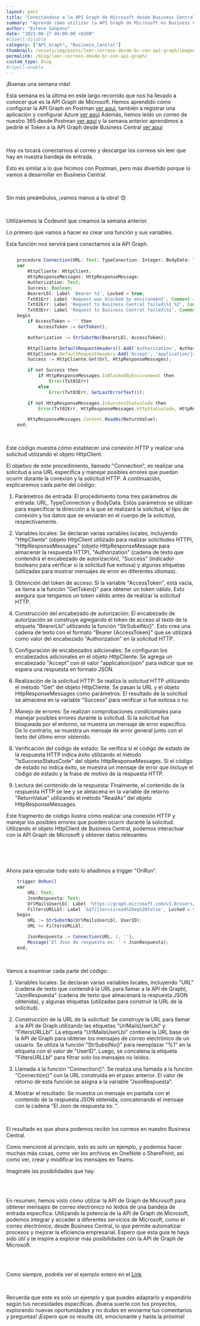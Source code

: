 ```yaml
---
layout: post
title: "Conectándose a la API Graph de Microsoft desde Business Central para obtener correos electrónicos no leídos"
summary: "Aprende cómo utilizar la API Graph de Microsoft en Business Central para obtener mensajes de correo electrónico no leídos de una bandeja de entrada específica. ¡Descubre las posibilidades que ofrece la API Graph de Microsoft!"
author: "Esteve Sanpons"
date: "2023-08-27 04:00:00 +0200"
#cSpell:disable
category: ["API_Graph", "Business_Central"]
thumbnail: /assets/img/posts/leer-correos-desde-bc-con-api-graph/imagen01.png
permalink: /blog/leer-correos-desde-bc-con-api-graph/
custom_type: Blog
#cSpell:enable
---
```


¡Buenas una semana más!

Esta semana es la última en este largo recorrido que nos ha llevado a conocer qué es la API Graph de Microsoft. Hemos aprendido cómo configurar la API Graph en Postman [ver aquí](/blog/api-graph-en-postman/), también a registrar una aplicación y configurar Azure [ver aquí](/blog/registrar-app-y-dar-permisos-en-azure/) Además, hemos leído un correo de nuestro 365 desde Postman [ver aquí](/blog/configurar-y-leer-en-postman-un-correo/) y la semana anterior aprendimos a pedirle el Token a la API Graph desde Business Central [ver aquí](/blog/token-api-graph-desde-bc/)

<br>

Hoy os tocará conectarnos al correo y descargar los correos sin leer que hay en nuestra bandeja de entrada.

Esto es similar a lo que hicimos con Postman, pero más divertido porque lo vamos a desarrollar en Business Central.

<br>

Sin más preámbulos, ¡vamos manos a la obra! 😍

<br>

Utilizaremos la Codeunit que creamos la semana anterior.

Lo primero que vamos a hacer es crear una función y sus variables.

Esta función nos servirá para conectarnos a la API Graph.

```javascript

    procedure Connection(URL: Text; TypeConection: Integer; BodyData: Text) ReturnValue: Text
    var
        HttpCliente: HttpClient;
        HttpResponseMessages: HttpResponseMessage;
        Authorization: Text;
        Success: Boolean;
        BearerLbl: Label 'Bearer %1', Locked = true;
        Txt01Err: Label 'Request was blocked by environment', Comment = 'ESP="La solicitud fue bloqueada por el entorno"';
        Txt02Err: Label 'Request to Business Central failed\%1 %2', Comment = 'ESP="Solicitud a Business Central fallida\%1 %2"';
        Txt03Err: Label 'Request to Business Central failed\%1', Comment = 'ESP="La solicitud a Business Central falló\%1"';
    begin
        if AccessToken = '' then
            AccessToken := GetToken();

        Authorization := StrSubstNo(BearerLbl, AccessToken);

        HttpCliente.DefaultRequestHeaders().Add('Authorization', Authorization);
        HttpCliente.DefaultRequestHeaders.Add('Accept', 'application/json');
        Success := HttpCliente.Get(Url, HttpResponseMessages);

        if not Success then
            if HttpResponseMessages.IsBlockedByEnvironment then
                Error(Txt01Err)
            else
                Error(Txt03Err, GetLastErrorText());

        if not HttpResponseMessages.IsSuccessStatusCode then
            Error(Txt02Err, HttpResponseMessages.HttpStatusCode, HttpResponseMessages.ReasonPhrase);

        HttpResponseMessages.Content.ReadAs(ReturnValue);
    end;
```

<br>

Este código muestra cómo establecer una conexión HTTP y realizar una solicitud utilizando el objeto HttpClient.

El objetivo de este procedimiento, llamado "Connection", es realizar una solicitud a una URL específica y manejar posibles errores que puedan ocurrir durante la conexión y la solicitud HTTP. A continuación, explicaremos cada parte del código:

1. Parámetros de entrada: El procedimiento toma tres parámetros de entrada: URL, TypeConnection y BodyData. Estos parámetros se utilizan para especificar la dirección a la que se realizará la solicitud, el tipo de conexión y los datos que se enviarán en el cuerpo de la solicitud, respectivamente.

2. Variables locales: Se declaran varias variables locales, incluyendo "HttpCliente" (objeto HttpClient utilizado para realizar solicitudes HTTP), "HttpResponseMessages" (objeto HttpResponseMessage para almacenar la respuesta HTTP), "Authorization" (cadena de texto que contendrá el encabezado de autorización), "Success" (indicador booleano para verificar si la solicitud fue exitosa) y algunas etiquetas (utilizadas para mostrar mensajes de error en diferentes idiomas).

3. Obtención del token de acceso: Si la variable "AccessToken", está vacía, se llama a la función "GetToken()" para obtener un token válido. Esto asegura que tengamos un token válido antes de realizar la solicitud HTTP.

4. Construcción del encabezado de autorización: El encabezado de autorización se construye agregando el token de acceso al texto de la etiqueta "BearerLbl" utilizando la función "StrSubstNo()". Esto crea una cadena de texto con el formato "Bearer {AccessToken}" que se utilizará como valor del encabezado "Authorization" en la solicitud HTTP.

5. Configuración de encabezados adicionales: Se configuran los encabezados adicionales en el objeto HttpCliente. Se agrega un encabezado "Accept" con el valor "application/json" para indicar que se espera una respuesta en formato JSON.

6. Realización de la solicitud HTTP: Se realiza la solicitud HTTP utilizando el método "Get" del objeto HttpCliente. Se pasan la URL y el objeto HttpResponseMessages como parámetros. El resultado de la solicitud se almacena en la variable "Success" para verificar si fue exitosa o no.

7. Manejo de errores: Se realizan comprobaciones condicionales para manejar posibles errores durante la solicitud. Si la solicitud fue bloqueada por el entorno, se muestra un mensaje de error específico. De lo contrario, se muestra un mensaje de error general junto con el texto del último error obtenido.

8. Verificación del código de estado: Se verifica si el código de estado de la respuesta HTTP indica éxito utilizando el método "IsSuccessStatusCode" del objeto HttpResponseMessages. Si el código de estado no indica éxito, se muestra un mensaje de error que incluye el código de estado y la frase de motivo de la respuesta HTTP.

9. Lectura del contenido de la respuesta: Finalmente, el contenido de la respuesta HTTP se lee y se almacena en la variable de retorno "ReturnValue" utilizando el método "ReadAs" del objeto HttpResponseMessages.

Este fragmento de código ilustra cómo realizar una conexión HTTP y manejar los posibles errores que pueden ocurrir durante la solicitud. Utilizando el objeto HttpClient de Business Central, podemos interactuar con la API Graph de Microsoft y obtener datos relevantes.

<br><br><br>

Ahora para ejecutar todo esto lo añadimos a trigger "OnRun".

```javascript
    trigger OnRun()
    var
        URL: Text;
        JsonRespuesta: Text;
        UrlMailsUserLbl: Label 'https://graph.microsoft.com/v1.0/users/%1/mailFolders/inbox/messages?$count=true', Locked = true;
        FiltersURLLbl: Label '&$filter=isread%20eq%20false', Locked = true;
    begin
        URL := StrSubstNo(UrlMailsUserLbl, UserID);
        URL += FiltersURLLbl;

        JsonRespuesta := Connection(URL, 1, '');
        Message('El Json de respuesta es: ' + JsonRespuesta);
    end;

```

<br>

Vamos a examinar cada parte del código:

1.  Variables locales: Se declaran varias variables locales, incluyendo "URL" (cadena de texto que contendrá la URL para llamar a la API de Graph), "JsonRespuesta" (cadena de texto que almacenará la respuesta JSON obtenida), y algunas etiquetas (utilizadas para construir la URL de la solicitud).

2.  Construcción de la URL de la solicitud: Se construye la URL para llamar a la API de Graph utilizando las etiquetas "UrlMailsUserLbl" y "FiltersURLLbl". La etiqueta "UrlMailsUserLbl" contiene la URL base de la API de Graph para obtener los mensajes de correo electrónico de un usuario. Se utiliza la función "StrSubstNo()" para reemplazar "%1" en la etiqueta con el valor de "UserID". Luego, se concatena la etiqueta "FiltersURLLbl" para filtrar solo los mensajes no leídos.

3.  Llamada a la función "Connection()": Se realiza una llamada a la función "Connection()" con la URL construida en el paso anterior. El valor de retorno de esta función se asigna a la variable "JsonRespuesta".

4.  Mostrar el resultado: Se muestra un mensaje en pantalla con el contenido de la respuesta JSON obtenida, concatenando el mensaje con la cadena "El Json de respuesta es: ".

<br>

El resultado es que ahora podemos recibir los correos en nuestro Business Central.

Como mencioné al principio, esto es solo un ejemplo, y podemos hacer muchas más cosas, como ver los archivos en OneNote o SharePoint, así como ver, crear y modificar los mensajes en Teams.

Imagínate las posibilidades que hay.

<br><br>

En resumen, hemos visto cómo utilizar la API de Graph de Microsoft para obtener mensajes de correo electrónico no leídos de una bandeja de entrada específica. Utilizando la potencia de la API de Graph de Microsoft, podemos integrar y acceder a diferentes servicios de Microsoft, como el correo electrónico, desde Business Central, lo que permite automatizar procesos y mejorar la eficiencia empresarial. Espero que esta guía te haya sido útil y te inspire a explorar más posibilidades con la API de Graph de Microsoft.

<br><br>

Como siempre, podréis ver el ejemplo entero en el [Link](https://github.com/Esanpons/ejemplos-blog/tree/main/AL/ApiGraph)

<br>

Recuerda que este es solo un ejemplo y que puedes adaptarlo y expandirlo según tus necesidades específicas. ¡Buena suerte con tus proyectos, explorando nuevas oportunidades y no dudes en enviarme tus comentarios y preguntas! ¡Espero que os resulte útil, emocionante y hasta la próxima!
